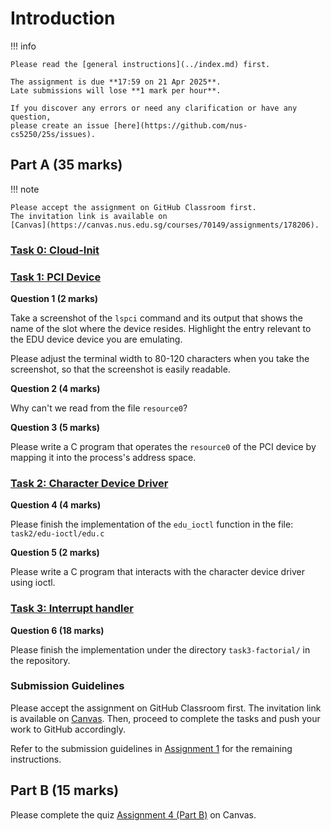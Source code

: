 # Introduction

!!! info

    Please read the [general instructions](../index.md) first.

    The assignment is due **17:59 on 21 Apr 2025**.
    Late submissions will lose **1 mark per hour**.

    If you discover any errors or need any clarification or have any question,
    please create an issue [here](https://github.com/nus-cs5250/25s/issues).

## Part A (35 marks)

!!! note

    Please accept the assignment on GitHub Classroom first.
    The invitation link is available on
    [Canvas](https://canvas.nus.edu.sg/courses/70149/assignments/178206).

### [Task 0: Cloud-Init](task-cloudinit.md)

### [Task 1: PCI Device](task-pcidev.md)

**Question 1 (2 marks)**

Take a screenshot of the `lspci` command and its output that shows the name of the slot where the device resides.
Highlight the entry relevant to the EDU device device you are emulating.

Please adjust the terminal width to 80-120 characters when you take the screenshot, so that the screenshot is easily readable.

**Question 2 (4 marks)**

Why can't we read from the file `resource0`?

**Question 3 (5 marks)**

Please write a C program that operates the `resource0` of the PCI device by mapping it into the process's address space.

### [Task 2: Character Device Driver](task-chardev.md)

**Question 4 (4 marks)**

Please finish the implementation of the `edu_ioctl` function in the file: `task2/edu-ioctl/edu.c`

**Question 5 (2 marks)**

Please write a C program that interacts with the character device driver using ioctl.

### [Task 3: Interrupt handler](task-interrupt.md)

**Question 6 (18 marks)**

Please finish the implementation under the directory `task3-factorial/` in the
repository.

### Submission Guidelines

Please accept the assignment on GitHub Classroom first.
The invitation link is available on [Canvas](https://canvas.nus.edu.sg/courses/70149/assignments/178206).
Then, proceed to complete the tasks and push your work to GitHub accordingly.

Refer to the submission guidelines in [Assignment 1](../asg1/index.md#submission-guidelines) for the remaining instructions.

## Part B (15 marks)

Please complete the quiz [Assignment 4 (Part B)](https://canvas.nus.edu.sg/courses/70149/quizzes/58265) on Canvas.
